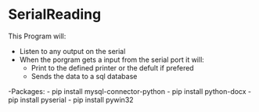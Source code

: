 # SerialReading
This Program will:
- Listen to any output on the serial 
- When the porgram gets a input from the serial port it will:
    - Print to the defined printer or the defult if prefered 
    - Sends the data to a sql database 


-Packages:
    - pip install mysql-connector-python
    - pip install python-docx
    - pip install pyserial
    - pip install pywin32

